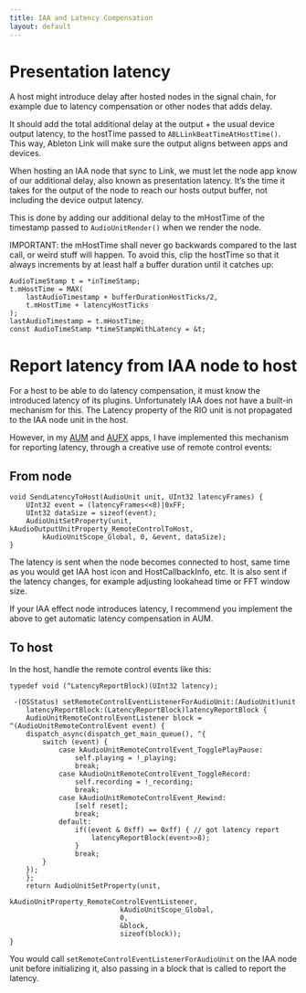 ```yaml
---
title: IAA and Latency Compensation
layout: default
---
```


# Presentation latency

A host might introduce delay after hosted nodes in the signal chain, for example due to latency compensation or other nodes that adds delay.

It should add the total additional delay at the output + the usual device output latency, to the hostTime passed to `ABLLinkBeatTimeAtHostTime()`. This way, Ableton Link will make sure the output aligns between apps and devices.

When hosting an IAA node that sync to Link, we must let the node app know of our additional delay, also known as presentation latency. It’s the time it takes for the output of the node to reach our hosts output buffer, not including the device output latency.

This is done by adding our additional delay to the mHostTime of the timestamp passed to `AudioUnitRender()` when we render the node.

IMPORTANT: the mHostTime shall never go backwards compared to the last call, or weird stuff will happen. To avoid this, clip the hostTime so that it always increments by at least half a buffer duration until it catches up:

```
AudioTimeStamp t = *inTimeStamp;
t.mHostTime = MAX(
    lastAudioTimestamp + bufferDurationHostTicks/2,
    t.mHostTime + latencyHostTicks
);
lastAudioTimestamp = t.mHostTime;
const AudioTimeStamp *timeStampWithLatency = &t;
```

# Report latency from IAA node to host

For a host to be able to do latency compensation, it must know the introduced latency of its plugins.
Unfortunately IAA does not have a built-in mechanism for this. The Latency property of the RIO unit is not propagated to the IAA node unit in the host.

However, in my [AUM](http://kymatica.com/aum) and [AUFX](http://kymatica.com/aufx) apps, I have implemented this mechanism for reporting latency, through a creative use of remote control events:

## From node

```
void SendLatencyToHost(AudioUnit unit, UInt32 latencyFrames) {
    UInt32 event = (latencyFrames<<8)|0xFF;
    UInt32 dataSize = sizeof(event);
    AudioUnitSetProperty(unit, kAudioOutputUnitProperty_RemoteControlToHost,
        kAudioUnitScope_Global, 0, &event, dataSize);
}
```

The latency is sent when the node becomes connected to host, same time as you would get IAA host icon and HostCallbackInfo, etc.
It is also sent if the latency changes, for example adjusting lookahead time or FFT window size.

If your IAA effect node introduces latency, I recommend you implement the above to get automatic latency compensation in AUM.

## To host

In the host, handle the remote control events like this:

    typedef void (^LatencyReportBlock)(UInt32 latency);

     -(OSStatus) setRemoteControlEventListenerForAudioUnit:(AudioUnit)unit
        latencyReportBlock:(LatencyReportBlock)latencyReportBlock {
        AudioUnitRemoteControlEventListener block = ^(AudioUnitRemoteControlEvent event) {
        dispatch_async(dispatch_get_main_queue(), ^{
            switch (event) {
                case kAudioUnitRemoteControlEvent_TogglePlayPause:
                    self.playing = !_playing;
                    break;
                case kAudioUnitRemoteControlEvent_ToggleRecord:
                    self.recording = !_recording;
                    break;
                case kAudioUnitRemoteControlEvent_Rewind:
                    [self reset];
                    break;
                default:
                    if((event & 0xff) == 0xff) { // got latency report
                        latencyReportBlock(event>>8);
                    }
                    break;
            }
        });
        };
        return AudioUnitSetProperty(unit,
                               kAudioUnitProperty_RemoteControlEventListener,
                               kAudioUnitScope_Global,
                               0,
                               &block,
                               sizeof(block));
    }

You would call `setRemoteControlEventListenerForAudioUnit` on the IAA node unit before initializing it, also passing in a block that is called to report the latency.
